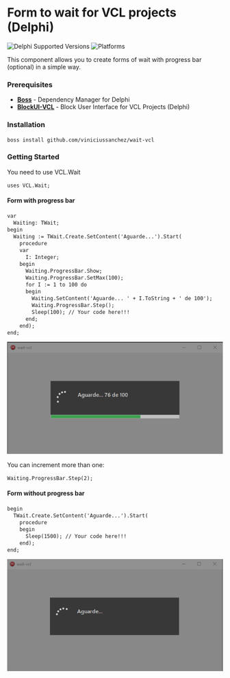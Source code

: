 # Form to wait for VCL projects (Delphi)
![Delphi Supported Versions](https://img.shields.io/badge/Delphi%20Supported%20Versions-XE3..10.3%20Rio-blue.svg)
![Platforms](https://img.shields.io/badge/Platforms-Win32%20and%20Win64-red.svg)

This component allows you to create forms of wait with progress bar (optional) in a simple way.

### Prerequisites
 * [**Boss**](https://github.com/HashLoad/boss) - Dependency Manager for Delphi
 * [**BlockUI-VCL**](https://github.com/viniciussanchez/blockui-vcl) - Block User Interface for VCL Projects (Delphi)
 
### Installation 
```
boss install github.com/viniciussanchez/wait-vcl
```

### Getting Started
You need to use VCL.Wait
```
uses VCL.Wait;
```

#### Form with progress bar
```
var
  Waiting: TWait;
begin
  Waiting := TWait.Create.SetContent('Aguarde...').Start(
    procedure
    var
      I: Integer;
    begin
      Waiting.ProgressBar.Show;
      Waiting.ProgressBar.SetMax(100);
      for I := 1 to 100 do
      begin
        Waiting.SetContent('Aguarde... ' + I.ToString + ' de 100');
        Waiting.ProgressBar.Step();
        Sleep(100); // Your code here!!!        
      end;
    end);
end;
``` 
![wait-vcl](img/Screenshot_1.png)

You can increment more than one:

```
Waiting.ProgressBar.Step(2);
``` 

#### Form without progress bar
```
begin
  TWait.Create.SetContent('Aguarde...').Start(
    procedure
    begin
      Sleep(1500); // Your code here!!!
    end);
end;
```
![wait-vcl](img/Screenshot_2.png)
